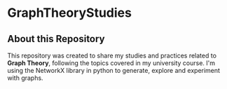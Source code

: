 # GraphTheoryStudies

## About this Repository

This repository was created to share my studies and practices related to **Graph Theory**, following the topics covered in my university course.
I'm using the NetworkX library in python to generate, explore and experiment with graphs.